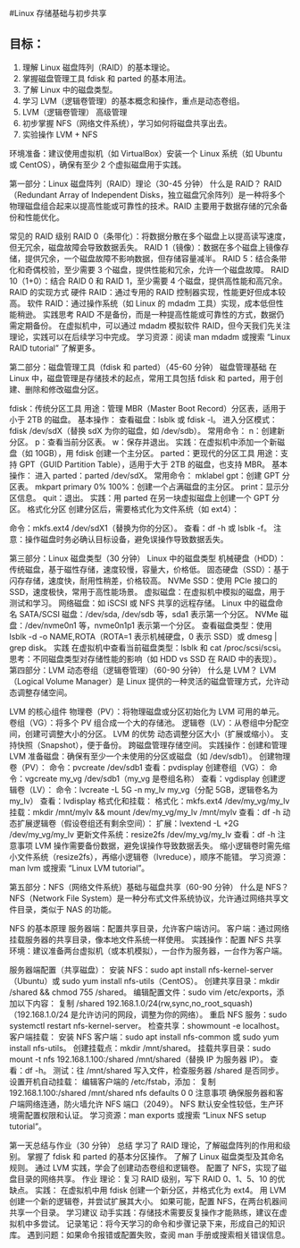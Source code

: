 #Linux 存储基础与初步共享

## 目标：

1. 理解 Linux 磁盘阵列（RAID）的基本理论。
2. 掌握磁盘管理工具 fdisk 和 parted 的基本用法。
3. 了解 Linux 中的磁盘类型。
4. 学习 LVM（逻辑卷管理）的基本概念和操作，重点是动态卷组。
5. LVM（逻辑卷管理） 高级管理
6. 初步掌握 NFS（网络文件系统），学习如何将磁盘共享出去。
7. 实验操作 LVM + NFS 

环境准备：建议使用虚拟机（如 VirtualBox）安装一个 Linux 系统（如 Ubuntu 或 CentOS），确保有至少 2 个虚拟磁盘用于实践。

第一部分：Linux 磁盘阵列（RAID）理论（30-45 分钟）
什么是 RAID？
RAID（Redundant Array of Independent Disks，独立磁盘冗余阵列）是一种将多个物理磁盘组合起来以提高性能或可靠性的技术。RAID 主要用于数据存储的冗余备份和性能优化。

常见的 RAID 级别
RAID 0（条带化）：将数据分散在多个磁盘上以提高读写速度，但无冗余，磁盘故障会导致数据丢失。
RAID 1（镜像）：数据在多个磁盘上镜像存储，提供冗余，一个磁盘故障不影响数据，但存储容量减半。
RAID 5：结合条带化和奇偶校验，至少需要 3 个磁盘，提供性能和冗余，允许一个磁盘故障。
RAID 10（1+0）：结合 RAID 0 和 RAID 1，至少需要 4 个磁盘，提供高性能和高冗余。
RAID 的实现方式
硬件 RAID：通过专用的 RAID 控制器实现，性能更好但成本较高。
软件 RAID：通过操作系统（如 Linux 的 mdadm 工具）实现，成本低但性能稍逊。
实践思考
RAID 不是备份，而是一种提高性能或可靠性的方式，数据仍需定期备份。
在虚拟机中，可以通过 mdadm 模拟软件 RAID，但今天我们先关注理论，实践可以在后续学习中完成。
学习资源：阅读 man mdadm 或搜索 “Linux RAID tutorial” 了解更多。

第二部分：磁盘管理工具（fdisk 和 parted）（45-60 分钟）
磁盘管理基础
在 Linux 中，磁盘管理是存储技术的起点，常用工具包括 fdisk 和 parted，用于创建、删除和修改磁盘分区。

fdisk：传统分区工具
用途：管理 MBR（Master Boot Record）分区表，适用于小于 2TB 的磁盘。
基本操作：
查看磁盘：lsblk 或 fdisk -l。
进入分区模式：fdisk /dev/sdX（替换 sdX 为你的磁盘，如 /dev/sdb）。
常用命令：
n：创建新分区。
p：查看当前分区表。
w：保存并退出。
实践：在虚拟机中添加一个新磁盘（如 10GB），用 fdisk 创建一个主分区。
parted：更现代的分区工具
用途：支持 GPT（GUID Partition Table），适用于大于 2TB 的磁盘，也支持 MBR。
基本操作：
进入 parted：parted /dev/sdX。
常用命令：
mklabel gpt：创建 GPT 分区表。
mkpart primary 0% 100%：创建一个占满磁盘的主分区。
print：显示分区信息。
quit：退出。
实践：用 parted 在另一块虚拟磁盘上创建一个 GPT 分区。
格式化分区
创建分区后，需要格式化为文件系统（如 ext4）：

命令：mkfs.ext4 /dev/sdX1（替换为你的分区）。
查看：df -h 或 lsblk -f。
注意：操作磁盘时务必确认目标设备，避免误操作导致数据丢失。

第三部分：Linux 磁盘类型（30 分钟）
Linux 中的磁盘类型
机械硬盘（HDD）：传统磁盘，基于磁性存储，速度较慢，容量大，价格低。
固态硬盘（SSD）：基于闪存存储，速度快，耐用性稍差，价格较高。
NVMe SSD：使用 PCIe 接口的 SSD，速度极快，常用于高性能场景。
虚拟磁盘：在虚拟机中模拟的磁盘，用于测试和学习。
网络磁盘：如 iSCSI 或 NFS 共享的远程存储。
Linux 中的磁盘命名
SATA/SCSI 磁盘：/dev/sda, /dev/sdb 等，sda1 表示第一个分区。
NVMe 磁盘：/dev/nvme0n1 等，nvme0n1p1 表示第一个分区。
查看磁盘类型：使用 lsblk -d -o NAME,ROTA（ROTA=1 表示机械硬盘，0 表示 SSD）或 dmesg | grep disk。
实践
在虚拟机中查看当前磁盘类型：lsblk 和 cat /proc/scsi/scsi。
思考：不同磁盘类型对存储性能的影响（如 HDD vs SSD 在 RAID 中的表现）。
第四部分：LVM 动态卷组（逻辑卷管理）（60-90 分钟）
什么是 LVM？
LVM（Logical Volume Manager）是 Linux 提供的一种灵活的磁盘管理方式，允许动态调整存储空间。

LVM 的核心组件
物理卷（PV）：将物理磁盘或分区初始化为 LVM 可用的单元。
卷组（VG）：将多个 PV 组合成一个大的存储池。
逻辑卷（LV）：从卷组中分配空间，创建可调整大小的分区。
LVM 的优势
动态调整分区大小（扩展或缩小）。
支持快照（Snapshot），便于备份。
跨磁盘管理存储空间。
实践操作：创建和管理 LVM
准备磁盘：确保有至少一个未使用的分区或磁盘（如 /dev/sdb1）。
创建物理卷（PV）：
命令：pvcreate /dev/sdb1
查看：pvdisplay
创建卷组（VG）：
命令：vgcreate my_vg /dev/sdb1（my_vg 是卷组名称）
查看：vgdisplay
创建逻辑卷（LV）：
命令：lvcreate -L 5G -n my_lv my_vg（分配 5GB，逻辑卷名为 my_lv）
查看：lvdisplay
格式化和挂载：
格式化：mkfs.ext4 /dev/my_vg/my_lv
挂载：mkdir /mnt/mylv && mount /dev/my_vg/my_lv /mnt/mylv
查看：df -h
动态扩展逻辑卷（假设卷组还有剩余空间）：
扩展：lvextend -L +2G /dev/my_vg/my_lv
更新文件系统：resize2fs /dev/my_vg/my_lv
查看：df -h
注意事项
LVM 操作需要备份数据，避免误操作导致数据丢失。
缩小逻辑卷时需先缩小文件系统（resize2fs），再缩小逻辑卷（lvreduce），顺序不能错。
学习资源：man lvm 或搜索 “Linux LVM tutorial”。

第五部分：NFS（网络文件系统）基础与磁盘共享（60-90 分钟）
什么是 NFS？
NFS（Network File System）是一种分布式文件系统协议，允许通过网络共享文件目录，类似于 NAS 的功能。

NFS 的基本原理
服务器端：配置共享目录，允许客户端访问。
客户端：通过网络挂载服务器的共享目录，像本地文件系统一样使用。
实践操作：配置 NFS 共享
环境：建议准备两台虚拟机（或本机模拟），一台作为服务器，一台作为客户端。

服务器端配置（共享磁盘）：
安装 NFS：sudo apt install nfs-kernel-server（Ubuntu）或 sudo yum install nfs-utils（CentOS）。
创建共享目录：mkdir /shared && chmod 755 /shared。
编辑配置文件：sudo vim /etc/exports，添加以下内容：
复制
/shared 192.168.1.0/24(rw,sync,no_root_squash)
（192.168.1.0/24 是允许访问的网段，调整为你的网络）。
重启 NFS 服务：sudo systemctl restart nfs-kernel-server。
检查共享：showmount -e localhost。
客户端挂载：
安装 NFS 客户端：sudo apt install nfs-common 或 sudo yum install nfs-utils。
创建挂载点：mkdir /mnt/shared。
挂载共享目录：sudo mount -t nfs 192.168.1.100:/shared /mnt/shared（替换 IP 为服务器 IP）。
查看：df -h。
测试：往 /mnt/shared 写入文件，检查服务器 /shared 是否同步。
设置开机自动挂载：
编辑客户端的 /etc/fstab，添加：
复制
192.168.1.100:/shared /mnt/shared nfs defaults 0 0
注意事项
确保服务器和客户端网络连通，防火墙允许 NFS 端口（2049）。
NFS 默认安全性较低，生产环境需配置权限和认证。
学习资源：man exports 或搜索 “Linux NFS setup tutorial”。

第一天总结与作业（30 分钟）
总结
学习了 RAID 理论，了解磁盘阵列的作用和级别。
掌握了 fdisk 和 parted 的基本分区操作。
了解了 Linux 磁盘类型及其命名规则。
通过 LVM 实践，学会了创建动态卷组和逻辑卷。
配置了 NFS，实现了磁盘目录的网络共享。
作业
理论：复习 RAID 级别，写下 RAID 0、1、5、10 的优缺点。
实践：
在虚拟机中用 fdisk 创建一个新分区，并格式化为 ext4。
用 LVM 创建一个新的逻辑卷，并尝试扩展其大小。
如果可能，配置 NFS，在两台机器间共享一个目录。
学习建议
动手实践：存储技术需要反复操作才能熟练，建议在虚拟机中多尝试。
记录笔记：将今天学习的命令和步骤记录下来，形成自己的知识库。
遇到问题：如果命令报错或配置失败，查阅 man 手册或搜索相关错误信息。